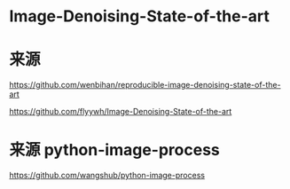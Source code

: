 # Image-Denoising-State-of-the-art
# 来源

https://github.com/wenbihan/reproducible-image-denoising-state-of-the-art

https://github.com/flyywh/Image-Denoising-State-of-the-art



# 来源 python-image-process
https://github.com/wangshub/python-image-process





